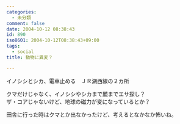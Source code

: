 ```yaml
---
categories:
  - 未分類
comment: false
date: 2004-10-12 08:38:43
id: 890
iso8601: 2004-10-12T08:38:43+09:00
tags:
  - social
title: 動物に異変？

---
```


<div class="entry-body">
  <p>イノシシとシカ、電車止める　ＪＲ湖西線の２カ所</p>

  <p>クマだけじゃなく、イノシシやシカまで麓までエサ探し？<br />
    ザ・コアじゃないけど、地球の磁力が変になっているとか？</p>

  <p>田舎に行った時はクマとか出なかったけど、考えるとなかなか怖いね。</p>
</div>
